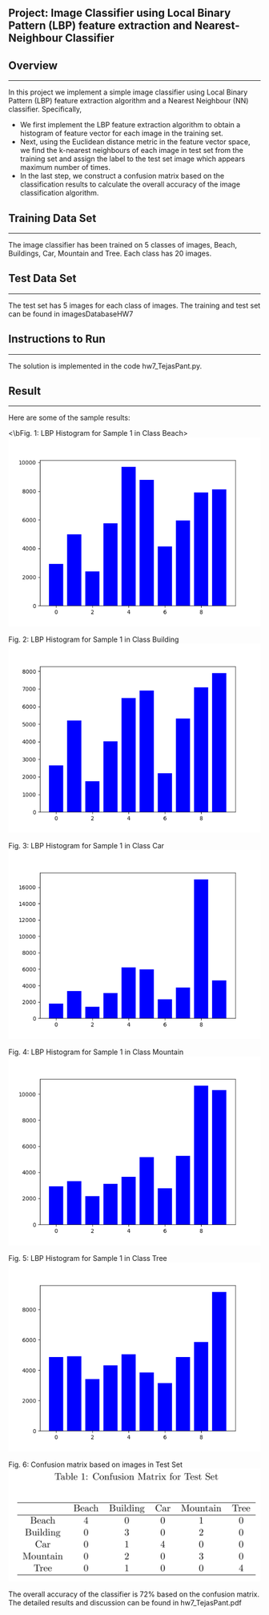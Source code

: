 ## Project: Image Classifier using Local Binary Pattern (LBP) feature extraction and Nearest-Neighbour Classifier

## Overview
---
In this project we implement a simple image classifier using Local Binary Pattern (LBP) feature
extraction algorithm and a Nearest Neighbour (NN) classifier. Specifically,

* We first implement the LBP feature extraction algorithm to obtain a histogram of feature
vector for each image in the training set.
* Next, using the Euclidean distance metric in the feature vector space, we find the k-nearest
neighbours of each image in test set from the training set and assign the label to the test set
image which appears maximum number of times.
* In the last step, we construct a confusion matrix based on the classification results to calculate
the overall accuracy of the image classification algorithm.

[//]: # (Image References)

[image1]: ./write_up_images/Class_beach_ImageNum_0.png "Image 1"
[image2]: ./write_up_images/Class_building_ImageNum_0.png "Image 2"
[image3]: ./write_up_images/Class_car_ImageNum_0.png "Image 3"
[image4]: ./write_up_images/Class_mountain_ImageNum_0.png "Image 4"
[image5]: ./write_up_images/Class_tree_ImageNum_0.png "Image 5"
[image6]: ./write_up_images/confusion_matrix.png "Image 6"

## Training Data Set
---
The image classifier has been trained on 5 classes of images, Beach, Buildings, Car, Mountain and Tree. Each class has 20 images. 

## Test Data Set
---
The test set has 5 images for each class of images. The training and test set can be found in imagesDatabaseHW7

## Instructions to Run
---
The solution is implemented in the code hw7_TejasPant.py.

## Result
---
Here are some of the sample results:

<\bFig. 1: LBP Histogram for Sample 1 in Class Beach>
![alt text][image1]

Fig. 2: LBP Histogram for Sample 1 in Class Building
![alt text][image2]

Fig. 3: LBP Histogram for Sample 1 in Class Car
![alt text][image3]

Fig. 4: LBP Histogram for Sample 1 in Class Mountain
![alt text][image4]

Fig. 5: LBP Histogram for Sample 1 in Class Tree
![alt text][image5]

Fig. 6: Confusion matrix based on images in Test Set
![alt text][image6]

The overall accuracy of the classifier is 72% based on the confusion matrix.
The detailed results and discussion can be found in hw7_TejasPant.pdf 
